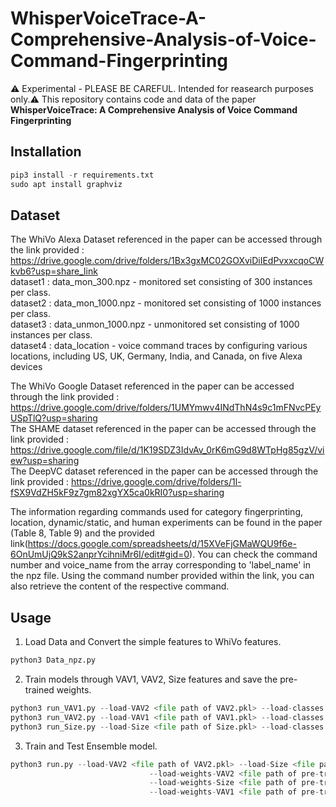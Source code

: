 # WhisperVoiceTrace-A-Comprehensive-Analysis-of-Voice-Command-Fingerprinting

⚠️ Experimental - PLEASE BE CAREFUL. Intended for reasearch purposes only.⚠️
This repository contains code and data of the paper **WhisperVoiceTrace: A Comprehensive Analysis of Voice Command Fingerprinting**

## Installation
```py
pip3 install -r requirements.txt
sudo apt install graphviz
```

## Dataset
The WhiVo Alexa Dataset referenced in the paper can be accessed through the link provided : https://drive.google.com/drive/folders/1Bx3gxMC02GOXviDiIEdPvxxcqoCWkvb6?usp=share_link </br>
  dataset1 : data_mon_300.npz - monitored set consisting of 300 instances per class.</br>
  dataset2 : data_mon_1000.npz - monitored set consisting of 1000 instances per class.</br>
  dataset3 : data_unmon_1000.npz - unmonitored set consisting of 1000 instances per class.</br>
  dataset4 : data_location - voice command traces by configuring various locations, including US, UK, Germany, India, and Canada, on five Alexa devices </br>
  
The WhiVo Google Dataset referenced in the paper can be accessed through the link provided : https://drive.google.com/drive/folders/1UMYmwv4INdThN4s9c1mFNvcPEyUSpTlQ?usp=sharing</br>
The SHAME dataset referenced in the paper can be accessed through the link provided :  https://drive.google.com/file/d/1K19SDZ3IdvAv_0rK6mG9d8WTpHg85gzV/view?usp=sharing</br>
The DeepVC dataset referenced in the paper can be accessed through the link provided : https://drive.google.com/drive/folders/1l-fSX9VdZH5kF9z7gm82xgYX5ca0kRI0?usp=sharing</br>



The information regarding commands used for category fingerprinting, location, dynamic/static, and human experiments can be found in the paper (Table 8, Table 9) and the provided link(https://docs.google.com/spreadsheets/d/15XVeFjGMaWQU9f6e-6OnUmUjQ9kS2anprYcihniMr6I/edit#gid=0). You can check the command number and voice_name from the array corresponding to 'label_name' in the npz file. Using the command number provided within the link, you can also retrieve the content of the respective command.</br>

## Usage
1. Load Data and Convert the simple features to WhiVo features.
```py
python3 Data_npz.py
```

2. Train models through VAV1, VAV2, Size features and save the pre-trained weights.
```py
python3 run_VAV1.py --load-VAV2 <file path of VAV2.pkl> --load-classes <file path of y.pkl>
python3 run_VAV2.py --load-VAV1 <file path of VAV1.pkl> --load-classes <file path of y.pkl>
python3 run_Size.py --load-Size <file path of Size.pkl> --load-classes <file path of y.pkl>
```

3. Train and Test Ensemble model.
```py
python3 run.py --load-VAV2 <file path of VAV2.pkl> --load-Size <file path of Size.pkl> --load-VAV1 <file path of VAV1.pkl> --load-classes <file path of y.pkl>
                               --load-weights-VAV2 <file path of pre-trained weight of VAV2>
                               --load-weights-Size <file path of pre-trained weight of Size>
                               --load-weights-VAV1 <file path of pre-trained weight of VAV1>
```




